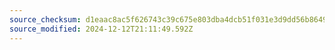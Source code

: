 ```yaml
---
source_checksum: d1eaac8ac5f626743c39c675e803dba4dcb51f031e3d9dd56b8649b159ebcd97
source_modified: 2024-12-12T21:11:49.592Z
---
```


